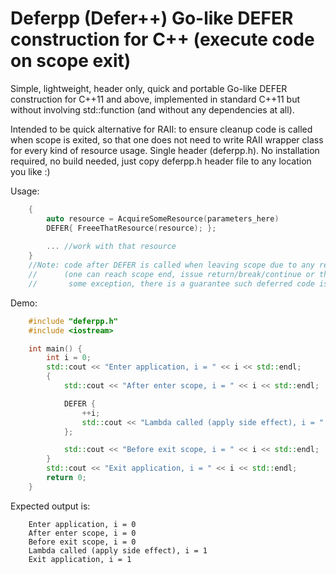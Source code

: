 # Deferpp (Defer++) Go-like DEFER construction for C++ (execute code on scope exit)

Simple, lightweight, header only, quick and portable Go-like DEFER construction for C++11 and above,
implemented in standard C++11 but without involving std::function (and without any dependencies at all).

Intended to be quick alternative for RAII: to ensure cleanup code is called
when scope is exited, so that one does not need to write RAII wrapper
class for every kind of resource usage.
Single header (deferpp.h). No installation required, no build needed,
just copy deferpp.h header file to any location you like :)
  
Usage:
```cpp
    {
        auto resource = AcquireSomeResource(parameters_here)
        DEFER{ FreeeThatResource(resource); };
        
        ... //work with that resource
    }
    //Note: code after DEFER is called when leaving scope due to any reason
    //      (one can reach scope end, issue return/break/continue or throw
    //       some exception, there is a guarantee such deferred code is called)
```
Demo:
```cpp
    #include "deferpp.h"
    #include <iostream>

    int main() {
        int i = 0;
        std::cout << "Enter application, i = " << i << std::endl;
        {
            std::cout << "After enter scope, i = " << i << std::endl;

            DEFER {
                ++i;
                std::cout << "Lambda called (apply side effect), i = " << i << std::endl;
            };

            std::cout << "Before exit scope, i = " << i << std::endl;
        }
        std::cout << "Exit application, i = " << i << std::endl;
        return 0;
    }
```
Expected output is:

        Enter application, i = 0
        After enter scope, i = 0
        Before exit scope, i = 0
        Lambda called (apply side effect), i = 1
        Exit application, i = 1
